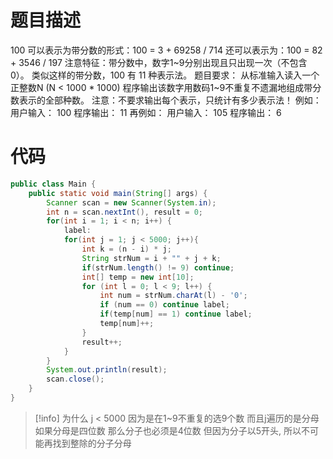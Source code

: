 # 题目描述
100 可以表示为带分数的形式：100 = 3 + 69258 / 714
还可以表示为：100 = 82 + 3546 / 197
注意特征：带分数中，数字1~9分别出现且只出现一次（不包含0）。
类似这样的带分数，100 有 11 种表示法。
题目要求：
从标准输入读入一个正整数N (N < 1000 \* 1000)
程序输出该数字用数码1~9不重复不遗漏地组成带分数表示的全部种数。
注意：不要求输出每个表示，只统计有多少表示法！
例如：
	用户输入：
	100
	程序输出：
	11
再例如：
	用户输入：
	105
	程序输出：
	6
# 代码
```java
public class Main {  
    public static void main(String[] args) {  
        Scanner scan = new Scanner(System.in);  
        int n = scan.nextInt(), result = 0;  
        for(int i = 1; i < n; i++) {  
            label:  
            for(int j = 1; j < 5000; j++){  
                int k = (n - i) * j;  
                String strNum = i + "" + j + k;  
                if(strNum.length() != 9) continue;  
                int[] temp = new int[10];  
                for (int l = 0; l < 9; l++) {  
                    int num = strNum.charAt(l) - '0';  
                    if (num == 0) continue label;  
                    if(temp[num] == 1) continue label;  
                    temp[num]++;  
                }  
                result++;  
            }  
        }  
        System.out.println(result);  
        scan.close();  
    }  
}
```
> [!info] 为什么 j <  5000
> 因为是在1~9不重复的选9个数
> 而且j遍历的是分母
> 如果分母是四位数 那么分子也必须是4位数
> 但因为分子以5开头, 所以不可能再找到整除的分子分母

